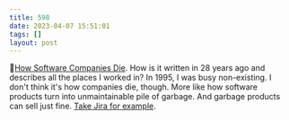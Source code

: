 ```yaml
---
title: 598
date: 2023-04-07 15:51:01
tags: []
layout: post
---
```


📝[How Software Companies Die](https://homepages.uc.edu/~thomam/Articles/HowSoftwareCompaniesDie.pdf). How is it written in 28 years ago and describes all the places I worked in? In 1995, I was busy non-existing. I don't think it's how companies die, though. More like how software products turn into unmaintainable pile of garbage. And garbage products can sell just fine. [Take Jira for example](https://t.me/itgram_channel/562).
